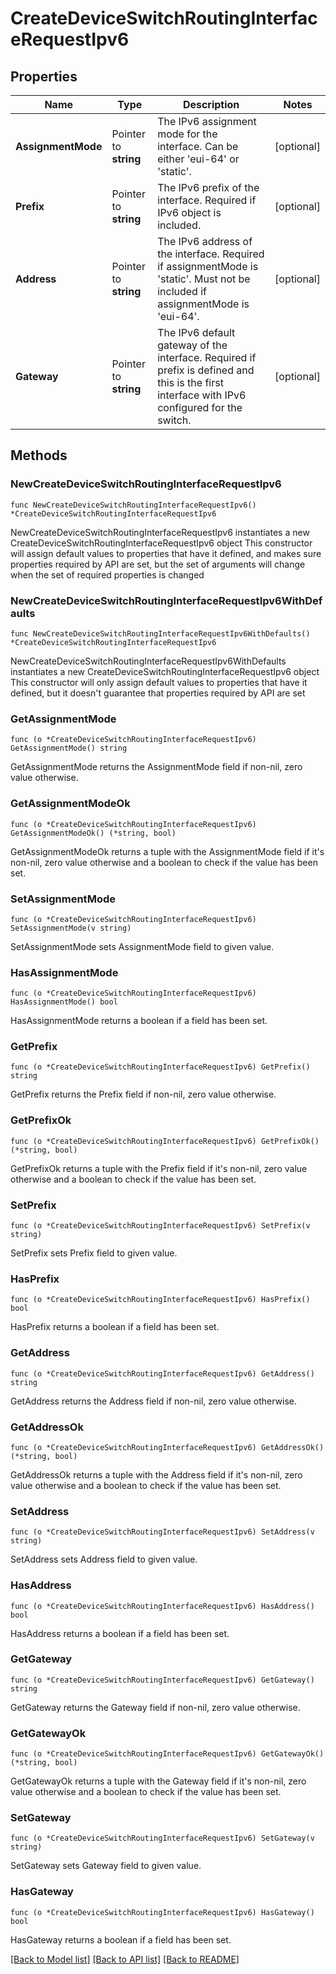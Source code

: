 # CreateDeviceSwitchRoutingInterfaceRequestIpv6

## Properties

Name | Type | Description | Notes
------------ | ------------- | ------------- | -------------
**AssignmentMode** | Pointer to **string** | The IPv6 assignment mode for the interface. Can be either &#39;eui-64&#39; or &#39;static&#39;. | [optional] 
**Prefix** | Pointer to **string** | The IPv6 prefix of the interface. Required if IPv6 object is included. | [optional] 
**Address** | Pointer to **string** | The IPv6 address of the interface. Required if assignmentMode is &#39;static&#39;. Must not be included if           assignmentMode is &#39;eui-64&#39;. | [optional] 
**Gateway** | Pointer to **string** | The IPv6 default gateway of the interface. Required if prefix is defined and this is the first           interface with IPv6 configured for the switch. | [optional] 

## Methods

### NewCreateDeviceSwitchRoutingInterfaceRequestIpv6

`func NewCreateDeviceSwitchRoutingInterfaceRequestIpv6() *CreateDeviceSwitchRoutingInterfaceRequestIpv6`

NewCreateDeviceSwitchRoutingInterfaceRequestIpv6 instantiates a new CreateDeviceSwitchRoutingInterfaceRequestIpv6 object
This constructor will assign default values to properties that have it defined,
and makes sure properties required by API are set, but the set of arguments
will change when the set of required properties is changed

### NewCreateDeviceSwitchRoutingInterfaceRequestIpv6WithDefaults

`func NewCreateDeviceSwitchRoutingInterfaceRequestIpv6WithDefaults() *CreateDeviceSwitchRoutingInterfaceRequestIpv6`

NewCreateDeviceSwitchRoutingInterfaceRequestIpv6WithDefaults instantiates a new CreateDeviceSwitchRoutingInterfaceRequestIpv6 object
This constructor will only assign default values to properties that have it defined,
but it doesn't guarantee that properties required by API are set

### GetAssignmentMode

`func (o *CreateDeviceSwitchRoutingInterfaceRequestIpv6) GetAssignmentMode() string`

GetAssignmentMode returns the AssignmentMode field if non-nil, zero value otherwise.

### GetAssignmentModeOk

`func (o *CreateDeviceSwitchRoutingInterfaceRequestIpv6) GetAssignmentModeOk() (*string, bool)`

GetAssignmentModeOk returns a tuple with the AssignmentMode field if it's non-nil, zero value otherwise
and a boolean to check if the value has been set.

### SetAssignmentMode

`func (o *CreateDeviceSwitchRoutingInterfaceRequestIpv6) SetAssignmentMode(v string)`

SetAssignmentMode sets AssignmentMode field to given value.

### HasAssignmentMode

`func (o *CreateDeviceSwitchRoutingInterfaceRequestIpv6) HasAssignmentMode() bool`

HasAssignmentMode returns a boolean if a field has been set.

### GetPrefix

`func (o *CreateDeviceSwitchRoutingInterfaceRequestIpv6) GetPrefix() string`

GetPrefix returns the Prefix field if non-nil, zero value otherwise.

### GetPrefixOk

`func (o *CreateDeviceSwitchRoutingInterfaceRequestIpv6) GetPrefixOk() (*string, bool)`

GetPrefixOk returns a tuple with the Prefix field if it's non-nil, zero value otherwise
and a boolean to check if the value has been set.

### SetPrefix

`func (o *CreateDeviceSwitchRoutingInterfaceRequestIpv6) SetPrefix(v string)`

SetPrefix sets Prefix field to given value.

### HasPrefix

`func (o *CreateDeviceSwitchRoutingInterfaceRequestIpv6) HasPrefix() bool`

HasPrefix returns a boolean if a field has been set.

### GetAddress

`func (o *CreateDeviceSwitchRoutingInterfaceRequestIpv6) GetAddress() string`

GetAddress returns the Address field if non-nil, zero value otherwise.

### GetAddressOk

`func (o *CreateDeviceSwitchRoutingInterfaceRequestIpv6) GetAddressOk() (*string, bool)`

GetAddressOk returns a tuple with the Address field if it's non-nil, zero value otherwise
and a boolean to check if the value has been set.

### SetAddress

`func (o *CreateDeviceSwitchRoutingInterfaceRequestIpv6) SetAddress(v string)`

SetAddress sets Address field to given value.

### HasAddress

`func (o *CreateDeviceSwitchRoutingInterfaceRequestIpv6) HasAddress() bool`

HasAddress returns a boolean if a field has been set.

### GetGateway

`func (o *CreateDeviceSwitchRoutingInterfaceRequestIpv6) GetGateway() string`

GetGateway returns the Gateway field if non-nil, zero value otherwise.

### GetGatewayOk

`func (o *CreateDeviceSwitchRoutingInterfaceRequestIpv6) GetGatewayOk() (*string, bool)`

GetGatewayOk returns a tuple with the Gateway field if it's non-nil, zero value otherwise
and a boolean to check if the value has been set.

### SetGateway

`func (o *CreateDeviceSwitchRoutingInterfaceRequestIpv6) SetGateway(v string)`

SetGateway sets Gateway field to given value.

### HasGateway

`func (o *CreateDeviceSwitchRoutingInterfaceRequestIpv6) HasGateway() bool`

HasGateway returns a boolean if a field has been set.


[[Back to Model list]](../README.md#documentation-for-models) [[Back to API list]](../README.md#documentation-for-api-endpoints) [[Back to README]](../README.md)


